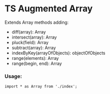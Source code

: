 # TS Augmented Array 

Extends Array methods adding:
- diff(array): Array
- intersect(array): Array
- pluck(field): Array
- subtract(array): Array
- indexByKey(arrayOfObjects): objectOfObjects
- range(elements): Array
- range(begin, end): Array

### Usage:

```
import * as Array from './index';
```

